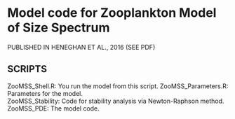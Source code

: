 # Model code for Zooplankton Model of Size Spectrum
PUBLISHED IN HENEGHAN ET AL., 2016 (SEE PDF)
## SCRIPTS
ZooMSS_Shell.R: You run the model from this script. 
ZooMSS_Parameters.R: Parameters for the model.   
ZooMSS_Stability: Code for stability analysis via Newton-Raphson method.   
ZooMSS_PDE: The model code.   
